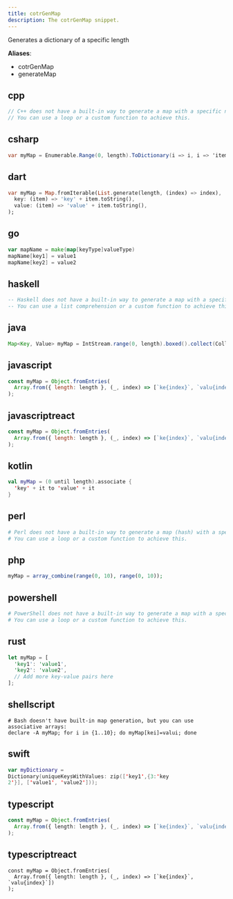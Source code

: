 ```yaml
---
title: cotrGenMap
description: The cotrGenMap snippet.
---
```


Generates a dictionary of a specific length

**Aliases**:
- cotrGenMap
- generateMap

## cpp
```cpp
// C++ does not have a built-in way to generate a map with a specific number of key-value pairs.
// You can use a loop or a custom function to achieve this.
```

## csharp
```csharp
var myMap = Enumerable.Range(0, length).ToDictionary(i => i, i => 'item' + i.ToString());
```

## dart
```dart
var myMap = Map.fromIterable(List.generate(length, (index) => index),
  key: (item) => 'key' + item.toString(),
  value: (item) => 'value' + item.toString(),
);
```

## go
```go
var mapName = make(map[keyType]valueType)
mapName[key1] = value1
mapName[key2] = value2
```

## haskell
```haskell
-- Haskell does not have a built-in way to generate a map with a specific number of key-value pairs.
-- You can use a list comprehension or a custom function to achieve this.
```

## java
```java
Map<Key, Value> myMap = IntStream.range(0, length).boxed().collect(Collectors.toMap(i -> key, i -> value));
```

## javascript
```javascript
const myMap = Object.fromEntries(
  Array.from({ length: length }, (_, index) => [`ke{index}`, `valu{index}`])
);
```

## javascriptreact
```javascriptreact
const myMap = Object.fromEntries(
  Array.from({ length: length }, (_, index) => [`ke{index}`, `valu{index}`])
);
```

## kotlin
```kotlin
val myMap = (0 until length).associate {
  'key' + it to 'value' + it
}
```

## perl
```perl
# Perl does not have a built-in way to generate a map (hash) with a specific number of key-value pairs.
# You can use a loop or a custom function to achieve this.
```

## php
```php
myMap = array_combine(range(0, 10), range(0, 10));
```

## powershell
```powershell
# PowerShell does not have a built-in way to generate a map with a specific number of key-value pairs.
# You can use a loop or a custom function to achieve this.
```

## rust
```rust
let myMap = [
  'key1': 'value1',
  'key2': 'value2',
  // Add more key-value pairs here
];
```

## shellscript
```shellscript
# Bash doesn't have built-in map generation, but you can use associative arrays:
declare -A myMap; for i in {1..10}; do myMap[kei]=valui; done
```

## swift
```swift
var myDictionary = 
Dictionary(uniqueKeysWithValues: zip(['key1',{3:'key
2'}], ['value1', 'value2']));
```

## typescript
```typescript
const myMap = Object.fromEntries(
  Array.from({ length: length }, (_, index) => [`ke{index}`, `valu{index}`])
);
```

## typescriptreact
```typescriptreact
const myMap = Object.fromEntries(
  Array.from({ length: length }, (_, index) => [`ke{index}`, `valu{index}`])
);
```

